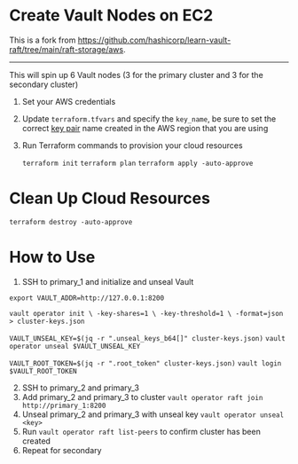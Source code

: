 # Create Vault Nodes on EC2

This is a fork from https://github.com/hashicorp/learn-vault-raft/tree/main/raft-storage/aws.

---

This will spin up 6 Vault nodes (3 for the primary cluster and 3 for the secondary cluster)

1. Set your AWS credentials
2. Update `terraform.tfvars` and specify the `key_name`, be sure to set the correct
    [key
    pair](https://docs.aws.amazon.com/AWSEC2/latest/UserGuide/ec2-key-pairs.html)
    name created in the AWS region that you are using
3.  Run Terraform commands to provision your cloud resources

    `terraform init`
    `terraform plan`
    `terraform apply -auto-approve`

# Clean Up Cloud Resources

`terraform destroy -auto-approve`

# How to Use

1. SSH to primary_1 and initialize and unseal Vault

`export VAULT_ADDR=http://127.0.0.1:8200`

`vault operator init \
    -key-shares=1 \
    -key-threshold=1 \
    -format=json > cluster-keys.json`

`VAULT_UNSEAL_KEY=$(jq -r ".unseal_keys_b64[]" cluster-keys.json)`
`vault operator unseal $VAULT_UNSEAL_KEY`

`VAULT_ROOT_TOKEN=$(jq -r ".root_token" cluster-keys.json)`
`vault login $VAULT_ROOT_TOKEN`

2. SSH to primary_2 and primary_3 
3. Add primary_2 and primary_3 to cluster `vault operator raft join http://primary_1:8200`
4. Unseal primary_2 and primary_3 with unseal key `vault operator unseal <key>`
5. Run `vault operator raft list-peers` to confirm cluster has been created
6. Repeat for secondary